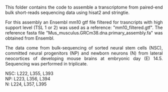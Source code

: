 <div align="justify">

This folder contains the code to assemble a transcriptome from paired-end bulk short-reads sequencing data using hisat2 and stringtie.   

For this assembly an Ensembl mm10 gtf file filtered for trasncripts with high support level (TSL 1 or 2) was used as a reference: "mm10_filtered.gtf". The reference fasta file "Mus_musculus.GRCm38.dna.primary_assembly.fa" was obtained from Ensembl.

The data come from bulk-sequencing of sorted neural stem cells (NSC), committed neural progenitors (NP) and newborn neurons (N) from lateral neocortices of developing mouse brains at embryonic day (E) 14.5. Sequencing was performed in triplicate.    
<div>

NSC: L222, L355, L393  
NP: L223, L356, L394    
N: L224, L357, L395    
